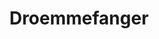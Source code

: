 ---
title: Droemmefanger
thumbnail: /workcontent/droemmefanger/droemmefanger-thumbnail(4-3).webp
order: 0
---